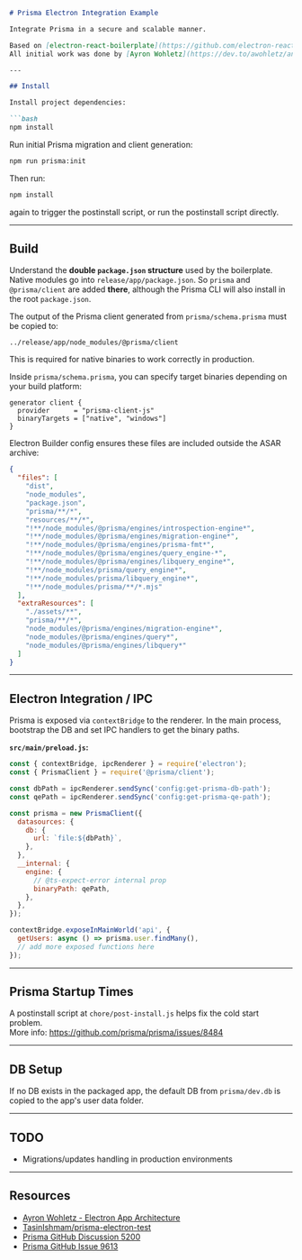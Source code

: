 ```markdown
# Prisma Electron Integration Example

Integrate Prisma in a secure and scalable manner.

Based on [electron-react-boilerplate](https://github.com/electron-react-boilerplate/electron-react-boilerplate).  
All initial work was done by [Ayron Wohletz](https://dev.to/awohletz/an-electron-app-architecture-32hi) — I highly recommend his articles.

---

## Install

Install project dependencies:

```bash
npm install
```

Run initial Prisma migration and client generation:

```bash
npm run prisma:init
```

Then run:

```bash
npm install
```

again to trigger the postinstall script, or run the postinstall script directly.

---

## Build

Understand the **double `package.json` structure** used by the boilerplate.  
Native modules go into `release/app/package.json`. So `prisma` and `@prisma/client` are added **there**, although the Prisma CLI will also install in the root `package.json`.

The output of the Prisma client generated from `prisma/schema.prisma` must be copied to:

```
../release/app/node_modules/@prisma/client
```

This is required for native binaries to work correctly in production.

Inside `prisma/schema.prisma`, you can specify target binaries depending on your build platform:

```prisma
generator client {
  provider      = "prisma-client-js"
  binaryTargets = ["native", "windows"]
}
```

Electron Builder config ensures these files are included outside the ASAR archive:

```json
{
  "files": [
    "dist",
    "node_modules",
    "package.json",
    "prisma/**/*",
    "resources/**/*",
    "!**/node_modules/@prisma/engines/introspection-engine*",
    "!**/node_modules/@prisma/engines/migration-engine*",
    "!**/node_modules/@prisma/engines/prisma-fmt*",
    "!**/node_modules/@prisma/engines/query_engine-*",
    "!**/node_modules/@prisma/engines/libquery_engine*",
    "!**/node_modules/prisma/query_engine*",
    "!**/node_modules/prisma/libquery_engine*",
    "!**/node_modules/prisma/**/*.mjs"
  ],
  "extraResources": [
    "./assets/**",
    "prisma/**/*",
    "node_modules/@prisma/engines/migration-engine*",
    "node_modules/@prisma/engines/query*",
    "node_modules/@prisma/engines/libquery*"
  ]
}
```

---

## Electron Integration / IPC

Prisma is exposed via `contextBridge` to the renderer. In the main process, bootstrap the DB and set IPC handlers to get the binary paths.

**`src/main/preload.js`:**

```js
const { contextBridge, ipcRenderer } = require('electron');
const { PrismaClient } = require('@prisma/client');

const dbPath = ipcRenderer.sendSync('config:get-prisma-db-path');
const qePath = ipcRenderer.sendSync('config:get-prisma-qe-path');

const prisma = new PrismaClient({
  datasources: {
    db: {
      url: `file:${dbPath}`,
    },
  },
  __internal: {
    engine: {
      // @ts-expect-error internal prop
      binaryPath: qePath,
    },
  },
});

contextBridge.exposeInMainWorld('api', {
  getUsers: async () => prisma.user.findMany(),
  // add more exposed functions here
});
```

---

## Prisma Startup Times

A postinstall script at `chore/post-install.js` helps fix the cold start problem.  
More info: https://github.com/prisma/prisma/issues/8484

---

## DB Setup

If no DB exists in the packaged app, the default DB from `prisma/dev.db` is copied to the app's user data folder.

---

## TODO

- Migrations/updates handling in production environments

---

## Resources

- [Ayron Wohletz - Electron App Architecture](https://dev.to/awohletz/an-electron-app-architecture-32hi)
- [TasinIshmam/prisma-electron-test](https://github.com/TasinIshmam/prisma-electron-test)
- [Prisma GitHub Discussion 5200](https://github.com/prisma/prisma/discussions/5200)
- [Prisma GitHub Issue 9613](https://github.com/prisma/prisma/issues/9613)
```
